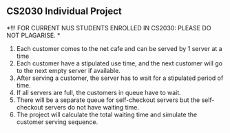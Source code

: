 ## CS2030 Individual Project
*!!! FOR CURRENT NUS STUDENTS ENROLLED IN CS2030: PLEASE DO NOT PLAGARISE.  *
1. Each customer comes to the net cafe and can be served by 1 server at a time
2. Each customer have a stipulated use time, and the next customer will go to the next empty server if available.
3. After serving a customer, the server has to wait for a stipulated period of time.
4. If all servers are full, the customers in queue have to wait.
5. There will be a separate queue for self-checkout servers but the self-checkout servers do not have waiting time.
6. The project will calculate the total waiting time and simulate the customer serving sequence.

